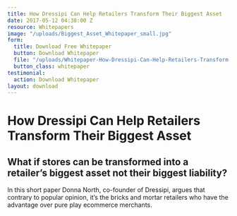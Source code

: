 ```yaml
---
title: How Dressipi Can Help Retailers Transform Their Biggest Asset
date: 2017-05-12 04:38:00 Z
resource: Whitepapers
image: "/uploads/Biggest_Asset_Whitepaper_small.jpg"
form:
  title: Download Free Whitepaper
  button: Download Whitepaper
  file: "/uploads/Whitepaper-How-Dressipi-Can-Help-Retailers-Transform-Their-Biggest-Asset-913ff1.pdf"
  button_class: whitepaper
testimonial:
  action: Download Whitepaper
layout: download
---
```


# How Dressipi Can Help Retailers Transform Their Biggest Asset

## What if stores can be transformed into a retailer’s biggest asset not their biggest liability?

In this short paper Donna North, co-founder of Dressipi, argues that contrary to popular opinion, it’s the bricks and mortar retailers who have the advantage over pure play ecommerce merchants.
